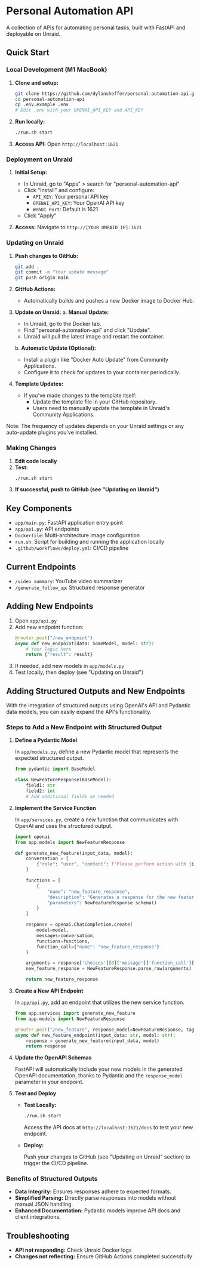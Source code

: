 # Personal Automation API

A collection of APIs for automating personal tasks, built with FastAPI and deployable on Unraid.

## Quick Start

### Local Development (M1 MacBook)

1. **Clone and setup:**
   ```bash
   git clone https://github.com/dylansheffer/personal-automation-api.git
   cd personal-automation-api
   cp .env.example .env
   # Edit .env with your OPENAI_API_KEY and API_KEY
   ```

2. **Run locally:**
   ```bash
   ./run.sh start
   ```

3. **Access API:** Open `http://localhost:1621`

### Deployment on Unraid

1. **Initial Setup:**
   - In Unraid, go to "Apps" > search for "personal-automation-api"
   - Click "Install" and configure:
     - `API_KEY`: Your personal API key
     - `OPENAI_API_KEY`: Your OpenAI API key
     - `WebUI Port`: Default is 1621
   - Click "Apply"

2. **Access:** Navigate to `http://[YOUR_UNRAID_IP]:1621`

### Updating on Unraid

1. **Push changes to GitHub:**
   ```bash
   git add .
   git commit -m "Your update message"
   git push origin main
   ```

2. **GitHub Actions:**
   - Automatically builds and pushes a new Docker image to Docker Hub.

3. **Update on Unraid:**
   a. **Manual Update:**
      - In Unraid, go to the Docker tab.
      - Find "personal-automation-api" and click "Update".
      - Unraid will pull the latest image and restart the container.
   
   b. **Automatic Update (Optional):**
      - Install a plugin like "Docker Auto Update" from Community Applications.
      - Configure it to check for updates to your container periodically.

4. **Template Updates:**
   - If you've made changes to the template itself:
     - Update the template file in your GitHub repository.
     - Users need to manually update the template in Unraid's Community Applications.

Note: The frequency of updates depends on your Unraid settings or any auto-update plugins you've installed.

### Making Changes

1. **Edit code locally**
2. **Test:**
   ```bash
   ./run.sh start
   ```
3. **If successful, push to GitHub (see "Updating on Unraid")**

## Key Components

- `app/main.py`: FastAPI application entry point
- `app/api.py`: API endpoints
- `Dockerfile`: Multi-architecture image configuration
- `run.sh`: Script for building and running the application locally
- `.github/workflows/deploy.yml`: CI/CD pipeline

## Current Endpoints

- `/video_summary`: YouTube video summarizer
- `/generate_follow_up`: Structured response generator

## Adding New Endpoints

1. Open `app/api.py`
2. Add new endpoint function:
   ```python
   @router.post("/new_endpoint")
   async def new_endpoint(data: SomeModel, model: str):
       # Your logic here
       return {"result": result}
   ```
3. If needed, add new models in `app/models.py`
4. Test locally, then deploy (see "Updating on Unraid")

## Adding Structured Outputs and New Endpoints

With the integration of structured outputs using OpenAI's API and Pydantic data models, you can easily expand the API's functionality.

### Steps to Add a New Endpoint with Structured Output

1. **Define a Pydantic Model**

   In `app/models.py`, define a new Pydantic model that represents the expected structured output.

   ```python
   from pydantic import BaseModel

   class NewFeatureResponse(BaseModel):
       field1: str
       field2: int
       # Add additional fields as needed
   ```

2. **Implement the Service Function**

   In `app/services.py`, create a new function that communicates with OpenAI and uses the structured output.

   ```python
   import openai
   from app.models import NewFeatureResponse

   def generate_new_feature(input_data, model):
       conversation = [
           {"role": "user", "content": f"Please perform action with {input_data}"}
       ]

       functions = [
           {
               "name": "new_feature_response",
               "description": "Generates a response for the new feature.",
               "parameters": NewFeatureResponse.schema()
           }
       ]

       response = openai.ChatCompletion.create(
           model=model,
           messages=conversation,
           functions=functions,
           function_call={"name": "new_feature_response"}
       )

       arguments = response['choices'][0]['message']['function_call']['arguments']
       new_feature_response = NewFeatureResponse.parse_raw(arguments)

       return new_feature_response
   ```

3. **Create a New API Endpoint**

   In `app/api.py`, add an endpoint that utilizes the new service function.

   ```python
   from app.services import generate_new_feature
   from app.models import NewFeatureResponse

   @router.post("/new_feature", response_model=NewFeatureResponse, tags=["New Features"])
   async def new_feature_endpoint(input_data: str, model: str):
       response = generate_new_feature(input_data, model)
       return response
   ```

4. **Update the OpenAPI Schemas**

   FastAPI will automatically include your new models in the generated OpenAPI documentation, thanks to Pydantic and the `response_model` parameter in your endpoint.

5. **Test and Deploy**

   - **Test Locally:**

     ```bash
     ./run.sh start
     ```

     Access the API docs at `http://localhost:1621/docs` to test your new endpoint.

   - **Deploy:**

     Push your changes to GitHub (see "Updating on Unraid" section) to trigger the CI/CD pipeline.

### Benefits of Structured Outputs

- **Data Integrity:** Ensures responses adhere to expected formats.
- **Simplified Parsing:** Directly parse responses into models without manual JSON handling.
- **Enhanced Documentation:** Pydantic models improve API docs and client integrations.

## Troubleshooting

- **API not responding:** Check Unraid Docker logs
- **Changes not reflecting:** Ensure GitHub Actions completed successfully